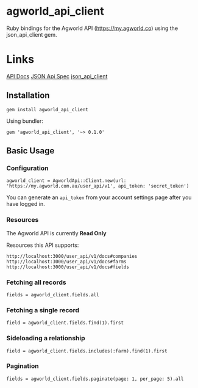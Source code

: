 # agworld_api_client

Ruby bindings for the Agworld API (https://my.agworld.co) using the json_api_client gem.

# Links

[API Docs](https://my.agworld.com.au/docs/user_api/v1/docs)
[JSON Api Spec](http://jsonapi.org/)
[json_api_client](https://github.com/chingor13/json_api_client)

## Installation

    gem install agworld_api_client

Using bundler:

    gem 'agworld_api_client', '~> 0.1.0'

## Basic Usage

### Configuration

    agworld_client = AgworldApi::Client.new(url: 'https://my.agworld.com.au/user_api/v1', api_token: 'secret_token')

You can generate an `api_token` from your account settings page after you have logged in.

### Resources

The Agworld API is currently **Read Only**

Resources this API supports:

    http://localhost:3000/user_api/v1/docs#companies
    http://localhost:3000/user_api/v1/docs#farms
    http://localhost:3000/user_api/v1/docs#fields

### Fetching all records

    fields = agworld_client.fields.all

### Fetching a single record

    field = agworld_client.fields.find(1).first

### Sideloading a relationship

    field = agworld_client.fields.includes(:farm).find(1).first

### Pagination

    fields = agworld_client.fields.paginate(page: 1, per_page: 5).all
